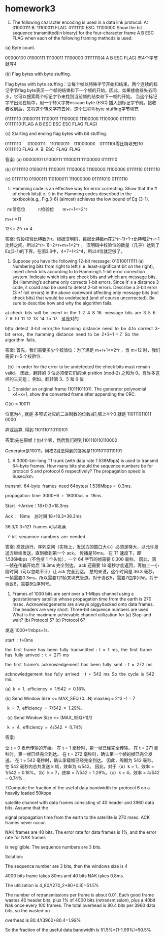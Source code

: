 # homework3

1. The following character encoding is used in a data link protocol: A: 01000111 B: 11100011 FLAG: 01111110 ESC: 11100000 Show the bit sequence transmitted(in binary) for the four-character frame A B ESC FLAG when each of the following framing methods is used:

(a) Byte count.

00000100 01000111 11100011 11100000 01111110(4 A B ESC FLAG) 有4个字节就写4

(b) Flag bytes with byte stuffing.

Flag bytes with byte stuffing：让每个帧以特殊字节开始和结束。两个连续的标记字节flag byte表示一个帧的结束和下一个帧的开始。因此，如果接收器失去同步，它可以搜索两个标记字节来找到当前帧的结束和下一帧的开始。 当这个标记字节出现在帧中，用一个转义字符escape byte (ESC) 插入到标记字节前。接收者收到后，又将这个转义字符去掉，这个过程叫byte stuffing字节填充

01111110 01000111 11100011 11100000 11100000 11100000 01111110 01111110(FLAG A B ESC ESC ESC FLAG FLAG)

(c) Starting and ending flag bytes with bit stuffing.

01111110   01000111  110100011  111000000  0111110(零比特填充)10  01111110 FLAG A B ESC FLAG FLAG

答案: (a) 00000101 01000111 11100011 11100000 01111110

(b) 01111110 01000111 11100011 11100000 11100000 11100000 01111110 01111110

(c) 01111110 01000111 110100011 111000000 011111010 01111110

1. Hamming code is an effective way for error correcting. Show that the # of check bits(i.e. r) in the Hamming codes described in the textbook(e.g., Fig.3-6) (almost) achieves the low bound of Eq (3-1).

 m:信息位      r:检验位    m+r+1<=2^r

m+r =11

12<= 2^r r= 4

答案: 假设校验比特数为r。根据汉明码，数据比特数m在2^(r-1)+1-r比特和2^r-r-1比特之间。所以2^(r- 1)+2\<r+m+1<2^r 。 汉明码中校验位的数量（几乎）达到了Eq(3-1)的下界。在图3.6中，4+7+1<2^4，所以4位就足够了。

1. Suppose you have the following 12-bit message: 010100111111 (a) Numbering bits from right to left (i.e. least-significant bit on the right), insert check bits according to to Hamming’s 1-bit error correction system. Indicate which bits are check bits and which are message bits. (b) Hamming’s scheme only corrects 1-bit errors. Since it’ s a distance 3 code, it could also be used to detect 2-bit errors. Describe a 3-bit error (3 \*1-bit errors) in the above codeword affecting only message bits (not check bits) that would be undetected (and of course uncorrected). Be sure to describe how and why the algorithm fails.

a) check bits will be insert in the 1 2 4 8 16. message bits are 3 5 6 7 9 10 11 12 13 14 15 17.  这是对的

b)to detect 3-bit error,the hamming distance need to be 4.to correct 3-bit error，the hamming distance need to be 2\*3+1 = 7. So the algorithm fails.

答案: 首先，我们需要多少个校验位：为了满足 m+r+1<=2^r ，当 m=12 时，我们需要 r=5 个校验位.

（b）In order for the error to be undetected the check bits must remain valid。 因此，翻转的 3 位必须使它们的bit pisition (mod-2) 之和为 0。有许多这样的三元组； 例如，翻转第 3、5 和 6 位

1. Consider an original frame 110111011011. The generator polynomial x4+x+1, show the converted frame after appending the CRC.

G(x) = 10011

位宽为4 , 就是 多项式对应的二进制数的位数减1,填上4个0 就是 110111011011 0000

异或运算, 得到 1101110110110101

答案:先在原帧上加4个零，然后我们得到1101110110110000

Generator是10011，用模2减法得到的答案是110110110110101

1. A 3000-km-long T1 trunk (with data rate 1.536Mbps) is used to transmit 64-byte frames. How many bits should the sequence numbers be for protocol 5 and protocol 6 respectively? The propagation speed is 6usec/km.

transmit 64-byte frames need 64bytes/ 1.536Mbps = 0.3ms. 

propagation time 3000\*6 = 18000us = 18ms. 

Start ->Arrive：18+0.3=18.3ms  

Ack： 18ms  总时间 18+18.3=36.3ms 

36.3/0.3=121 frames 可以填满

 7-bit sequence numbers are needed.

答案: 高效运行，序列空间（实际上，发送方的窗口大小）必须足够大，以允许发送方继续发送，直到收到第一个 ack。 传播是18ms。 在 T1 速度下，即 1.536Mbps（不包括 1 个头位），一个 64 字节的帧需要 0.300 毫秒。 因此，第一帧在传输开始后 18.3ms 完全到达。 ack 还需要 18 毫秒才能返回，再加上一小段时间（可以忽略不计）让 ack 完全到达。 总的来说，这个时间是 36.3 毫秒。 一帧需要0.3ms，所以需要121帧来填充管道。对于协议5，需要7位序列号。对于协议6，需要8位序列号。

1. Frames of 1000 bits are sent over a 1-Mbps channel using a geostationary satellite whose propagation time from the earth is 270 msec. Acknowledgements are always piggybacked onto data frames. The headers are very short. Three-bit sequence numbers are used. What is the maximum achievable channel utilization for (a) Stop-and-wait? (b) Protocol 5? (c) Protocol 6?

发送 1000\*1mbps=1s. 

start : t=0ms 

the first frame has been fully transmitted : t = 1 ms, the first frame has fully arrived : t = 271 ms 

the first frame's acknowledgement has been fully sent : t = 272 ms

acknowledgement has fully arrived : t = 542 ms So the cycle is 542 ms.   

(a) k = 1, efficiency = 1/542 = 0.18%. 

(b) Send Window Size <= MAX\_SEQ (0…N) maxseq = 2^3 -1 = 7

 k = 7, efficiency = 7/542 = 1.29%.

 (c) Send Window Size <= (MAX\_SEQ+1)/2

 k = 4, efficiency = 4/542 = 0.74%

答案:

让 t = 0 表示传输的开始。 在 t = 1 毫秒时，第一帧已经完全传输。 在 t = 271 毫秒时，第一帧已经完全到达。 在 t = 272 毫秒时，确认第一个帧的帧已完全发送。 在 t = 542 毫秒时，确认承载帧已经完全到达。 因此，周期为 542 毫秒。 在 542 毫秒内总共发送 k 帧，效率为 k/542。 因此，对于（a）k = 1，效率 = 1/542 = 0.18%。（b）k = 7，效率 = 7/542 = 1.29%。（c）k = 4，效率 = 4/542 = 0.74% .

7.Compute the fraction of the useful data bandwidth for protocol 6 on a heavily loaded 50kbps

satellite channel with data frames consisting of 40 header and 3960 data bits. Assume that the

signal propagation time from the earth to the satellite is 270 msec. ACK frames never occur.

NAK frames are 40 bits. The error rate for data frames is 1%, and the error rate for NAK frames

is negligible. The sequence numbers are 3 bits.

Solution:

The sequence number are 3 bits, then the windows size is 4

4000 bits frame takes 80ms and 40 bits NAK takes 0.8ms.

The utilization is 4_80/(270_2+80+0.8)=51.5%

The number of retransmissions per frame is about 0.01. Each good frame wastes 40 header bits, plus 1% of 4000 bits (retransmission), plus a 40bit Nak once every 100 frames. The total overhead is 80.4 bits per 3960 data bits, so the wasted on

overhead is 80.4/(3960+80.4=1.99%

So the fraction of the useful data bandwidth is 51.5%\*(1-1.99%)=50.5%
